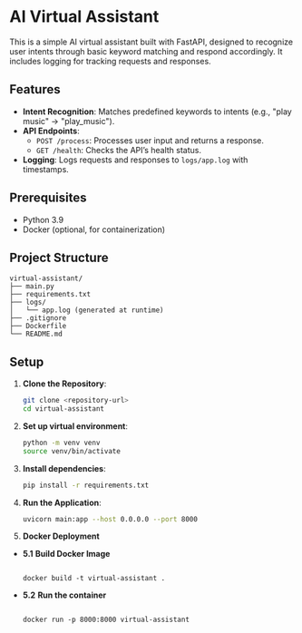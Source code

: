 # AI Virtual Assistant

This is a simple AI virtual assistant built with FastAPI, designed to recognize user intents through basic keyword matching and respond accordingly. It includes logging for tracking requests and responses.

## Features
- **Intent Recognition**: Matches predefined keywords to intents (e.g., "play music" → "play_music").
- **API Endpoints**: 
  - `POST /process`: Processes user input and returns a response.
  - `GET /health`: Checks the API’s health status.
- **Logging**: Logs requests and responses to `logs/app.log` with timestamps.

## Prerequisites
- Python 3.9
- Docker (optional, for containerization)

## Project Structure
```
virtual-assistant/
├── main.py
├── requirements.txt
├── logs/
│   └── app.log (generated at runtime)
├── .gitignore
├── Dockerfile
└── README.md

```
## Setup
1. **Clone the Repository**:
   ```bash
   git clone <repository-url>
   cd virtual-assistant
   
2.  **Set up virtual environment**:
     ```bash
     python -m venv venv
     source venv/bin/activate

3. **Install dependencies**:
    ```bash
    pip install -r requirements.txt

   ```
4. **Run the Application**:
    ```bash
    uvicorn main:app --host 0.0.0.0 --port 8000

    ```
     
5. **Docker Deployment**
  - **5.1** **Build Docker Image**
    ```
    
    docker build -t virtual-assistant .
    ```
   - **5.2** **Run the container**
     ```
     
     docker run -p 8000:8000 virtual-assistant

     ```  

    

